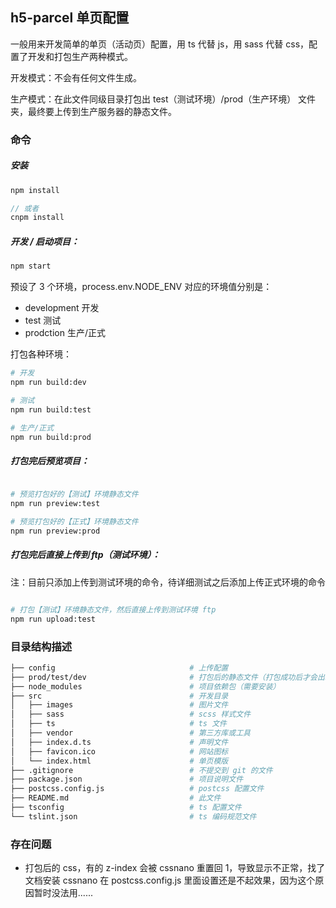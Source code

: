 ## h5-parcel 单页配置

一般用来开发简单的单页（活动页）配置，用 ts 代替 js，用 sass 代替 css，配置了开发和打包生产两种模式。

开发模式：不会有任何文件生成。

生产模式：在此文件同级目录打包出 test（测试环境）/prod（生产环境） 文件夹，最终要上传到生产服务器的静态文件。

### 命令

##### 安装

```javascript
npm install

// 或者
cnpm install
```

##### 开发 / 启动项目：

```javascript
npm start
```

预设了 3 个环境，process.env.NODE_ENV 对应的环境值分别是：

- development   开发
- test          测试
- prodction     生产/正式    

打包各种环境：

```bash
# 开发
npm run build:dev

# 测试
npm run build:test

# 生产/正式
npm run build:prod
```

##### 打包完后预览项目：

```bash

# 预览打包好的【测试】环境静态文件
npm run preview:test

# 预览打包好的【正式】环境静态文件
npm run preview:prod
```

##### 打包完后直接上传到 ftp（测试环境）：

注：目前只添加上传到测试环境的命令，待详细测试之后添加上传正式环境的命令

```bash

# 打包【测试】环境静态文件，然后直接上传到测试环境 ftp
npm run upload:test
```
 
### 目录结构描述

```bash
├── config                              # 上传配置
├── prod/test/dev                       # 打包后的静态文件（打包成功后才会出现）
├── node_modules                        # 项目依赖包（需要安装）
├── src                                 # 开发目录
│   ├── images                          # 图片文件
│   ├── sass                            # scss 样式文件
│   ├── ts                              # ts 文件
│   ├── vendor                          # 第三方库或工具
│   ├── index.d.ts                      # 声明文件
│   ├── favicon.ico                     # 网站图标
│   └── index.html                      # 单页模版
├── .gitignore                          # 不提交到 git 的文件
├── package.json                        # 项目说明文件
├── postcss.config.js                   # postcss 配置文件
├── README.md                           # 此文件
├── tsconfig                            # ts 配置文件
└── tslint.json                         # ts 编码规范文件
```

### 存在问题

- 打包后的 css，有的 z-index 会被 cssnano 重置回 1，导致显示不正常，找了文档安装 cssnano 在 postcss.config.js 里面设置还是不起效果，因为这个原因暂时没法用......
